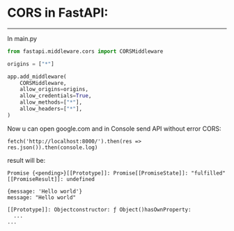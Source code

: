 # CORS in FastAPI:
___
In main.py

```python
from fastapi.middleware.cors import CORSMiddleware

origins = ["*"]

app.add_middleware(
    CORSMiddleware,
    allow_origins=origins,
    allow_credentials=True,
    allow_methods=["*"],
    allow_headers=["*"],
)
```

Now u can open google.com and in Console send API without error CORS:

```commandline
fetch('http://localhost:8000/').then(res => res.json()).then(console.log)
```

result will be:
```text
Promise {<pending>}[[Prototype]]: Promise[[PromiseState]]: "fulfilled"[[PromiseResult]]: undefined

{message: 'Hello world'}
message: "Hello world"

[[Prototype]]: Objectconstructor: ƒ Object()hasOwnProperty:
  ...
...
```